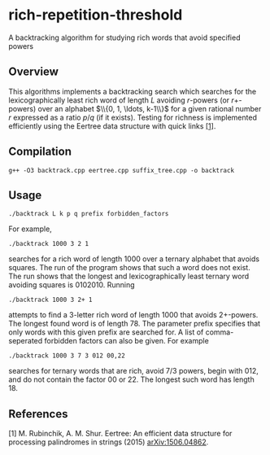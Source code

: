 # rich-repetition-threshold
A backtracking algorithm for studying rich words that avoid specified powers

## Overview
This algorithms implements a backtracking search which searches for the lexicographically least rich word of length $L$ avoiding $r$-powers (or $r+$-powers) over an alphabet $\\{0, 1, \ldots, k-1\\}$ for a given rational number $r$ expressed as a ratio $p/q$ (if it exists). Testing for richness is implemented efficiently using the Eertree data structure with quick links [[1]](#1).

## Compilation

    g++ -O3 backtrack.cpp eertree.cpp suffix_tree.cpp -o backtrack

## Usage

    ./backtrack L k p q prefix forbidden_factors

For example,

    ./backtrack 1000 3 2 1

searches for a rich word of length $1000$ over a ternary alphabet that avoids squares. The run of the program shows that such a word does not exist. The run shows that the longest and lexicographically least ternary word avoiding squares is $0102010$. Running

    ./backtrack 1000 3 2+ 1

attempts to find a $3$-letter rich word of length $1000$ that avoids $2+$-powers. The longest found word is of length $78$. The parameter prefix specifies that only words with this given prefix are searched for. A list of comma-seperated forbidden factors can also be given. For example

    ./backtrack 1000 3 7 3 012 00,22

searches for ternary words that are rich, avoid 7/3 powers, begin with 012, and do not contain the factor 00 or 22. The longest such word has length 18.

## References
<a id="1">[1]</a> 
M. Rubinchik, A. M. Shur. Eertree: An efficient data structure for processing palindromes in strings (2015) [arXiv:1506.04862](http://arxiv.org/abs/1506.04862).

